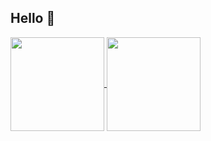 ## Hello 👋
<a href="https://github.com/Hamumayo55">
  <img align="center" height="150px" src="https://github-readme-stats.vercel.app/api?username=Hamumayo55&count_private=true&show_icons=true&theme=buefy" />
</a>

<a href="https://github.com/Hamumayo55">
  <img align="center" height="150px" src="https://github-readme-stats.vercel.app/api/top-langs/?username=Hamumayo55&hide=Jupyter notebook&layout=compact&theme=buefy" />
</a>  




<!--
**Hamumayo55/Hamumayo55** is a ✨ _special_ ✨ repository because its `README.md` (this file) appears on your GitHub profile.
![Anurag's github stats](https://github-readme-stats.vercel.app/api?username=Hamumayo55&theme=dark&show_icons=true&theme=vue-dark)

Here are some ideas to get you started:


- 🔭 I’m currently working on ...
- 🌱 I’m currently learning ...
- 👯 I’m looking to collaborate on ...
- 🤔 I’m looking for help with ...
- 💬 Ask me about ...
- 📫 How to reach me: ...
- 😄 Pronouns: ...
- ⚡ Fun fact: ...
-->
